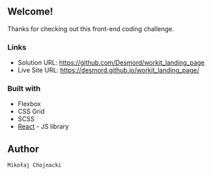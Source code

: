 ## Welcome!

Thanks for checking out this front-end coding challenge.

### Links

- Solution URL: https://github.com/Desmord/workit_landing_page
- Live Site URL: https://desmord.github.io/workit_landing_page/

### Built with

- Flexbox
- CSS Grid
- SCSS
- [React](https://reactjs.org/) - JS library

## Author

    Mikołaj Chojnacki
